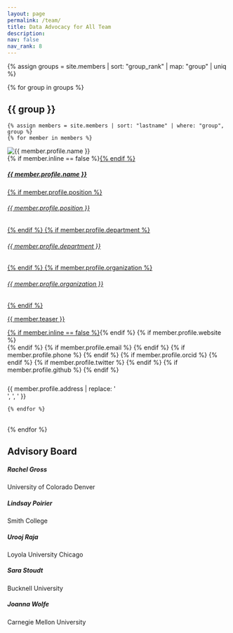 ```yaml
---
layout: page
permalink: /team/
title: Data Advocacy for All Team
description:
nav: false
nav_rank: 8
---
```


{% assign groups = site.members | sort: "group_rank" | map: "group" | uniq %}

{% for group in groups %}

## {{ group }}

    {% assign members = site.members | sort: "lastname" | where: "group", group %}
    {% for member in members %}

<p>
    <div class="card {% if member.inline == false %}hoverable{% endif %}">
        <div class="row no-gutters">
            <div class="col-sm-4 col-md-3">
                <img src="{{ '/assets/img/' | append: member.profile.image | relative_url }}" class="card-img img-fluid" alt="{{ member.profile.name }}" />
            </div>
            <div class="team col-sm-8 col-md-9">
                <div class="card-body">
                    {% if member.inline == false %}<a href="{{ member.url | relative_url }}">{% endif %}
                    <h5 class="card-title">{{ member.profile.name }}</h5>
                    {% if member.profile.position %}<h6 class="card-subtitle mb-2 text-muted">{{ member.profile.position }}</h6>{% endif %}
                    {% if member.profile.department %}<h6 class="card-subtitle mb-2 text-muted">{{ member.profile.department }}</h6>{% endif %}
                    {% if member.profile.organization %}<h6 class="card-subtitle mb-2 text-muted">{{ member.profile.organization }}</h6>{% endif %}
                    <p class="card-text">
                        {{ member.teaser }}
                    </p>
                    {% if member.inline == false %}</a>{% endif %}
                    {% if member.profile.website %}
                        <br><a href="{{ member.profile.website }}" class="card-link" target="_blank"><i class="fas fa-globe"></i></a>
                    {% endif %}
                    {% if member.profile.email %}
                        <a href="mailto:{{ member.profile.email }}" class="card-link"><i class="fas fa-envelope"></i></a>
                    {% endif %}
                    {% if member.profile.phone %}
                        <a href="tel:{{ member.profile.phone }}" class="card-link"><i class="fas fa-phone"></i></a>
                    {% endif %}
                    {% if member.profile.orcid %}
                        <a href="https://orcid.org/{{ member.profile.orcid }}" class="card-link" target="_blank"><i class="fab fa-orcid"></i></a>
                    {% endif %}
                    {% if member.profile.twitter %}
                        <a href="https://twitter.com/{{ member.profile.twitter }}" class="card-link" target="_blank"><i class="fab fa-twitter"></i></a>
                    {% endif %}
                    {% if member.profile.github %}
                        <a href="https://github.com/{{ member.profile.github }}" class="card-link" target="_blank"><i class="fab fa-github"></i></a>
                    {% endif %}
                    <p class="card-text">
                        <span style="font-size: 0.875rem; display: block; padding-top: 0.7rem;"><i class="fas fa-building-columns"></i> {{ member.profile.address | replace: '<br />', ', ' }}</span> 
                    </p>
                </div>
            </div>
        </div>
    </div>
</p>

    {% endfor %}

<br>
{% endfor %}

## Advisory Board

<div class="row g-4">
  <div class="col-12 col-md-6">
    <div class="card" style="margin-bottom: 1rem;">
      <div class="card-body">
        <h5 class="card-title">Rachel Gross</h5>
        <p class="card-text">
          <i class="fas fa-university"></i> University of Colorado Denver
        </p>
      </div>
    </div>
    <div class="card" style="margin-bottom: 1rem;">
      <div class="card-body">
        <h5 class="card-title">Lindsay Poirier</h5>
        <p class="card-text">
          <i class="fas fa-university"></i> Smith College
        </p>
      </div>
    </div>
    <div class="card" style="margin-bottom: 1rem;">
      <div class="card-body">
        <h5 class="card-title">Urooj Raja</h5>
        <p class="card-text">
          <i class="fas fa-university"></i> Loyola University Chicago
        </p>
      </div>
    </div>
  </div>
  <div class="col-12 col-md-6">
    <div class="card" style="margin-bottom: 1rem;">
      <div class="card-body">
        <h5 class="card-title">Sara Stoudt</h5>
        <p class="card-text">
          <i class="fas fa-university"></i> Bucknell University
        </p>
      </div>
    </div>
    <div class="card" style="margin-bottom: 1rem;">
      <div class="card-body">
        <h5 class="card-title">Joanna Wolfe</h5>
        <p class="card-text">
          <i class="fas fa-university"></i> Carnegie Mellon University
        </p>
      </div>
    </div>
  </div>
</div>
